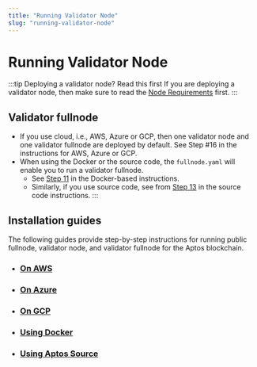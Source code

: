 ```yaml
---
title: "Running Validator Node"
slug: "running-validator-node"
---
```


# Running Validator Node

:::tip Deploying a validator node? Read this first
If you are deploying a validator node, then make sure to read the [Node Requirements](../node-requirements) first.
:::

## Validator fullnode

- If you use cloud, i.e., AWS, Azure or GCP, then one validator node and one validator fullnode are deployed by default. See Step #16 in the instructions for AWS, Azure or GCP.
- When using the Docker or the source code, the `fullnode.yaml` will enable you to run a validator fullnode.
  - See [Step 11](run-validator-node-using-docker#docker-vfn) in the Docker-based instructions.
  - Similarly, if you use source code, see from [Step 13](run-validator-node-using-source#source-code-vfn) in the source code instructions.
    :::

## Installation guides

The following guides provide step-by-step instructions for running public fullnode, validator node, and validator fullnode for the Aptos blockchain.

- ### [On AWS](run-validator-node-using-aws)
- ### [On Azure](run-validator-node-using-azure)
- ### [On GCP](run-validator-node-using-gcp)
- ### [Using Docker](run-validator-node-using-docker)
- ### [Using Aptos Source](run-validator-node-using-source)
